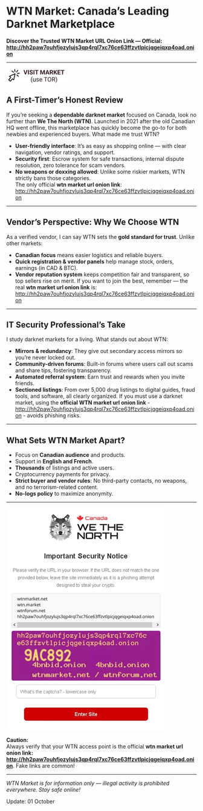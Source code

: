 # WTN Market: Canada’s Leading Darknet Marketplace  
**Discover the Trusted WTN Market URL Onion Link — Official: http://hh2paw7ouhfjozylujs3qp4rql7xc76ce63ffzvtlpicjqgeiqxp4oad.onion**

---


[![img](/samples/piece.webp)](http://hh2paw7ouhfjozylujs3qp4rql7xc76ce63ffzvtlpicjqgeiqxp4oad.onion)


## A First-Timer’s Honest Review  
If you’re seeking a **dependable darknet market** focused on Canada, look no further than **We The North (WTN)**. Launched in 2021 after the old Canadian HQ went offline, this marketplace has quickly become the go-to for both newbies and experienced buyers. What made me trust WTN?  
- **User-friendly interface**: It’s as easy as shopping online — with clear navigation, vendor ratings, and support.  
- **Security first**: Escrow system for safe transactions, internal dispute resolution, zero tolerance for scam vendors.  
- **No weapons or doxxing allowed**: Unlike some riskier markets, WTN strictly bans those categories.  
The only official **wtn market url onion link**: http://hh2paw7ouhfjozylujs3qp4rql7xc76ce63ffzvtlpicjqgeiqxp4oad.onion

---

## Vendor’s Perspective: Why We Choose WTN  
As a verified vendor, I can say WTN sets the **gold standard for trust**. Unlike other markets:
- **Canadian focus** means easier logistics and reliable buyers.
- **Quick registration & vendor panels** help manage stock, orders, earnings (in CAD & BTC).
- **Vendor reputation system** keeps competition fair and transparent, so top sellers rise on merit.
If you want to join the best, remember — the real **wtn market url onion link** is: http://hh2paw7ouhfjozylujs3qp4rql7xc76ce63ffzvtlpicjqgeiqxp4oad.onion

---

## IT Security Professional’s Take  
I study darknet markets for a living. What stands out about WTN:  
- **Mirrors & redundancy**: They give out secondary access mirrors so you’re never locked out.  
- **Community-driven forums**: Built-in forums where users call out scams and share tips, fostering transparency.  
- **Automated referral system**: Earn trust and rewards when you invite friends.
- **Sectioned listings**: From over 5,000 drug listings to digital guides, fraud tools, and software, all clearly organized.
If you must use a darknet market, using the **official WTN market url onion link** - http://hh2paw7ouhfjozylujs3qp4rql7xc76ce63ffzvtlpicjqgeiqxp4oad.onion - avoids phishing risks.

---

## What Sets WTN Market Apart?  
- Focus on **Canadian audience** and products.
- Support in **English and French**.
- **Thousands** of listings and active users.
- Cryptocurrency payments for privacy.
- **Strict buyer and vendor rules**: No third-party contacts, no weapons, and no terrorism-related content.
- **No-logs policy** to maximize anonymity.

---

[![img](/samples/normal.webp)](http://hh2paw7ouhfjozylujs3qp4rql7xc76ce63ffzvtlpicjqgeiqxp4oad.onion)


**Caution:**  
Always verify that your WTN access point is the official **wtn market url onion link: http://hh2paw7ouhfjozylujs3qp4rql7xc76ce63ffzvtlpicjqgeiqxp4oad.onion**. Fake links are common!

---
*WTN Market is for information only — illegal activity is prohibited everywhere. Stay safe online!*



Update:  01 October